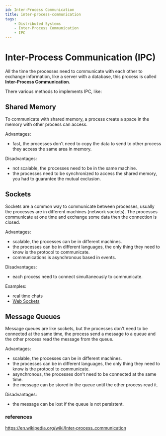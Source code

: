 ```yaml
---
id: Inter-Process Communication
title: inter-process-communication
tags:
    - Distributed Systems
    - Inter-Process Communication
    - IPC
---
```


# Inter-Process Communication (IPC)

All the time the processes need to communicate with each other to exchange information, like a server with a database, this process is called **Inter-Process Communication**.

There various methods to implements IPC, like:

## Shared Memory

To communicate with shared memory, a process create a space in the memory with other process can access.

Advantages:

- fast, the processes don't need to copy the data to send to other process they access the same area in memory.

Disadvantages:

- not scalable, the processes need to be in the same machine.
- the processes need to be synchronized to access the shared memory, you had to guarantee the mutual exclusion.

## Sockets

Sockets are a common way to communicate between processes, usually the processes are in different machines (network sockets). The processes communicate at one time and exchange some data then the connection is closed.

Advantages:

- scalable, the processes can be in different machines.
- the processes can be in different languages, the only thing they need to know is the protocol to communicate.
- communications is asynchronous based in events.

Disadvantages:

- each process need to connect simultaneously to communicate.

Examples:

- real time chats
- [Web Sockets](https://en.wikipedia.org/wiki/WebSocket)

## Message Queues

Message queues are like sockets, but the processes don't need to be connected at the same time, the process send a message to a queue and the other process read the message from the queue.

Advantages:

- scalable, the processes can be in different machines.
- the processes can be in different languages, the only thing they need to know is the protocol to communicate.
- asynchronous, the processes don't need to be connected at the same time.
- the message can be stored in the queue until the other process read it.

Disadvantages:

- the message can be lost if the queue is not persistent.

### references

<https://en.wikipedia.org/wiki/Inter-process_communication>
